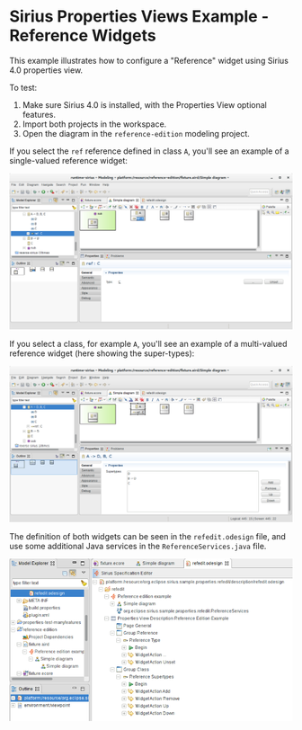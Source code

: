 # Sirius Properties Views Example - Reference Widgets

This example illustrates how to configure a "Reference" widget using Sirius 4.0 properties view.

To test:
1. Make sure Sirius 4.0 is installed, with the Properties View optional features.
2. Import both projects in the workspace.
3. Open the diagram in the `reference-edition` modeling project.

If you select the `ref` reference defined in class `A`, you'll see an example of a single-valued reference widget:

![Single valued reference widget](single-ref.png)

If you select a class, for example `A`, you'll see an example of a multi-valued reference widget (here showing the super-types):

![Multi valued reference widget](multi-ref.png)

The definition of both widgets can be seen in the `refedit.odesign` file, and use some additional Java services in the `ReferenceServices.java` file.

![Overview of the widgets' definitions](vsm.png)

